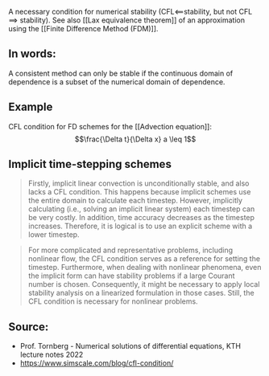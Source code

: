A necessary condition for numerical stability (CFL$\impliedby$stability, but not CFL $\implies$ stability).
See also [[Lax equivalence theorem]] of an approximation using the [[Finite Difference Method (FDM)]].


## In words:
A consistent method can only be stable if the continuous domain of dependence is a subset of the numerical domain of dependence.


## Example
CFL condition for FD schemes for the [[Advection equation]]:
$$\frac{\Delta t}{\Delta x} a \leq 1$$

## Implicit time-stepping schemes
>Firstly, implicit linear convection is unconditionally stable, and also lacks a CFL condition. This happens because implicit schemes use the entire domain to calculate each timestep. However, implicitly calculating (i.e., solving an implicit linear system) each timestep can be very costly. In addition, time accuracy decreases as the timestep increases. Therefore, it is logical is to use an explicit scheme with a lower timestep.

>For more complicated and representative problems, including nonlinear flow, the CFL condition serves as a reference for setting the timestep. Furthermore, when dealing with nonlinear phenomena, even the implicit form can have stability problems if a large Courant number is chosen. Consequently, it might be necessary to apply local stability analysis on a linearized formulation in those cases. Still, the CFL condition is necessary for nonlinear problems.


## Source:
- Prof. Tornberg - Numerical solutions of differential equations, KTH lecture notes 2022
- https://www.simscale.com/blog/cfl-condition/